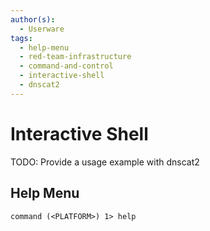 ```yaml
---
author(s):
  - Userware
tags:
  - help-menu
  - red-team-infrastructure
  - command-and-control
  - interactive-shell
  - dnscat2
---
```

# Interactive Shell

TODO: Provide a usage example with dnscat2

## Help Menu

```
command (<PLATFORM>) 1> help
```